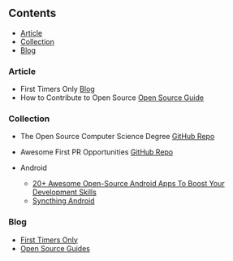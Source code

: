 ## Contents

* [Article](#article)
* [Collection](#collection)
* [Blog](#blog)

### Article

* First Timers Only [Blog](https://kentcdodds.com/blog/first-timers-only)
* How to Contribute to Open Source [Open Source Guide](https://opensource.guide/how-to-contribute/)


### Collection
* The Open Source Computer Science Degree [GitHub Repo](https://github.com/ForrestKnight/open-source-cs)
* Awesome First PR Opportunities [GitHub Repo](https://github.com/MunGell/awesome-for-beginners)
* Android

  * [20+ Awesome Open-Source Android Apps To Boost Your Development Skills](https://blog.aritraroy.in/20-awesome-open-source-android-apps-to-boost-your-development-skills-b62832cf0fa4)
  * [Syncthing Android](https://github.com/syncthing/syncthing-android/blob/master/CONTRIBUTING.md)


### Blog
* [First Timers Only](https://www.firsttimersonly.com/)
* [Open Source Guides](https://opensource.guide/)
